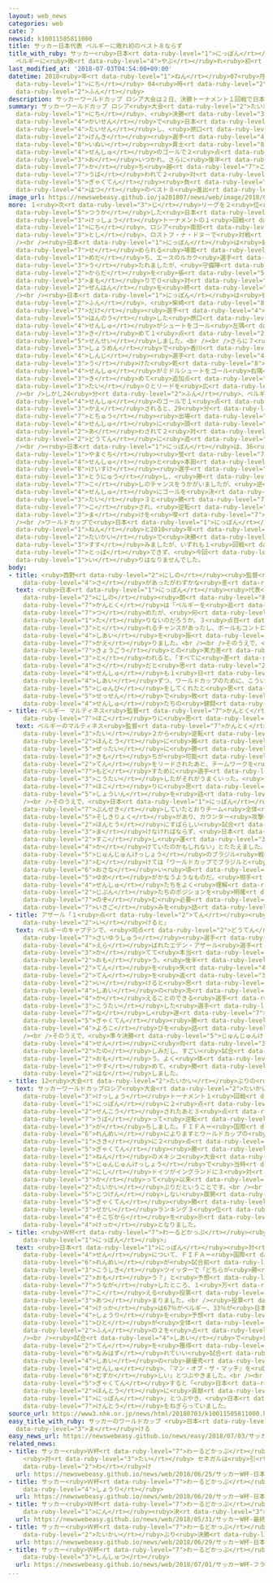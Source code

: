 ```yaml
---
layout: web_news
categories: web
cate: 7
newsid: k10011505811000
title: サッカー日本代表 ベルギーに敗れ初のベスト８ならず
title_with_ruby: サッカー<ruby>日本<rt data-ruby-level="1">にっぽん</rt></ruby><ruby>代表<rt data-ruby-level="3">だいひょう</rt></ruby>
  ベルギーに<ruby>敗<rt data-ruby-level="4">やぶ</rt></ruby>れ<ruby>初<rt data-ruby-level="4">はつ</rt></ruby>のベスト８ならず
last_modified_at: '2018-07-03T04:54:00+09:00'
datetime: 2018<ruby>年<rt data-ruby-level="1">ねん</rt></ruby>07<ruby>月<rt data-ruby-level="1">がつ</rt></ruby>03<ruby>日<rt
  data-ruby-level="1">にち</rt></ruby> 04<ruby>時<rt data-ruby-level="2">じ</rt></ruby>54<ruby>分<rt
  data-ruby-level="2">ふん</rt></ruby>
description: サッカーワールドカップ ロシア大会は２日、決勝トーナメント１回戦で日本はベルギーと対戦し、原口元気選手と乾貴士選手のゴールで２点をリードしましたが、追いつかれ、さらに後半のアディショナルタイムに勝ち越しのゴールを奪われて２対３で逆転負けし、初のベスト８進出はなりませんでした。
summary: サッカーワールドカップ ロシア<ruby>大会<rt data-ruby-level="2">たいかい</rt></ruby>は２<ruby>日<rt
  data-ruby-level="1">にち</rt></ruby>、<ruby>決勝<rt data-ruby-level="3">けっしょう</rt></ruby>トーナメント１<ruby>回戦<rt
  data-ruby-level="4">かいせん</rt></ruby>で<ruby>日本<rt data-ruby-level="1">にっぽん</rt></ruby>はベルギーと<ruby>対戦<rt
  data-ruby-level="4">たいせん</rt></ruby>し、<ruby>原口<rt data-ruby-level="2">はらぐち</rt></ruby><ruby>元気<rt
  data-ruby-level="2">げんき</rt></ruby><ruby>選手<rt data-ruby-level="4">せんしゅ</rt></ruby>と<ruby>乾<rt
  data-ruby-level="8">いぬい</rt></ruby><ruby>貴士<rt data-ruby-level="8">たかし</rt></ruby><ruby>選手<rt
  data-ruby-level="4">せんしゅ</rt></ruby>のゴールで２<ruby>点<rt data-ruby-level="2">てん</rt></ruby>をリードしましたが、<ruby>追<rt
  data-ruby-level="3">お</rt></ruby>いつかれ、さらに<ruby>後半<rt data-ruby-level="2">こうはん</rt></ruby>のアディショナルタイムに<ruby>勝<rt
  data-ruby-level="7">か</rt></ruby>ち<ruby>越<rt data-ruby-level="7">こ</rt></ruby>しのゴールを<ruby>奪<rt
  data-ruby-level="7">うば</rt></ruby>われて２<ruby>対<rt data-ruby-level="3">たい</rt></ruby>３で<ruby>逆転<rt
  data-ruby-level="5">ぎゃくてん</rt></ruby><ruby>負<rt data-ruby-level="3">ま</rt></ruby>けし、<ruby>初<rt
  data-ruby-level="4">はつ</rt></ruby>のベスト８<ruby>進出<rt data-ruby-level="3">しんしゅつ</rt></ruby>はなりませんでした。
image_url: https://newswebeasy.github.io/ja201807/news/web/image/2018/07/03/K10011505811_1807030550_1807030551_01_02.jpg
more: １<ruby>次<rt data-ruby-level="3">じ</rt></ruby>リーグを２<ruby>位<rt data-ruby-level="4">い</rt></ruby>で<ruby>通過<rt
  data-ruby-level="5">つうか</rt></ruby>した<ruby>日本<rt data-ruby-level="1">にっぽん</rt></ruby>は、<ruby>決勝<rt
  data-ruby-level="3">けっしょう</rt></ruby>トーナメントの１<ruby>回戦<rt data-ruby-level="4">かいせん</rt></ruby>でベルギーと、２<ruby>日<rt
  data-ruby-level="1">にち</rt></ruby>、ロシア<ruby>南部<rt data-ruby-level="3">なんぶ</rt></ruby>の<ruby>都市<rt
  data-ruby-level="3">とし</rt></ruby>、ロストフ・ナ・ドヌ－で<ruby>対戦<rt data-ruby-level="4">たいせん</rt></ruby>しました。<br
  /><br /><ruby>日本<rt data-ruby-level="1">にっぽん</rt></ruby>は<ruby>前半<rt data-ruby-level="2">ぜんはん</rt></ruby>、ベルギーに<ruby>攻<rt
  data-ruby-level="7">せ</rt></ruby>められる<ruby>場面<rt data-ruby-level="3">ばめん</rt></ruby>が<ruby>目立<rt
  data-ruby-level="1">めだ</rt></ruby>ち、エースのルカク<ruby>選手<rt data-ruby-level="4">せんしゅ</rt></ruby>などに11本のシュートを<ruby>打<rt
  data-ruby-level="3">う</rt></ruby>たれましたが、<ruby>守備陣<rt data-ruby-level="7">しゅびじん</rt></ruby>の<ruby>体<rt
  data-ruby-level="2">からだ</rt></ruby>を<ruby>張<rt data-ruby-level="5">は</rt></ruby>った<ruby>守<rt
  data-ruby-level="3">まも</rt></ruby>りで０<ruby>対<rt data-ruby-level="3">たい</rt></ruby>０で<ruby>前半<rt
  data-ruby-level="2">ぜんはん</rt></ruby>を<ruby>終<rt data-ruby-level="3">お</rt></ruby>えました。<br
  /><br /><ruby>日本<rt data-ruby-level="1">にっぽん</rt></ruby>は<ruby>後半<rt data-ruby-level="2">こうはん</rt></ruby>３<ruby>分<rt
  data-ruby-level="2">ふん</rt></ruby>、<ruby>柴崎<rt data-ruby-level="8">しばざき</rt></ruby><ruby>岳<rt
  data-ruby-level="7">だけ</rt></ruby><ruby>選手<rt data-ruby-level="4">せんしゅ</rt></ruby>のスルーパスに<ruby>反応<rt
  data-ruby-level="5">はんのう</rt></ruby>した<ruby>原口<rt data-ruby-level="2">はらぐち</rt></ruby><ruby>選手<rt
  data-ruby-level="4">せんしゅ</rt></ruby>がシュートをゴール<ruby>左隅<rt data-ruby-level="7">ひだりすみ</rt></ruby>に<ruby>決<rt
  data-ruby-level="3">き</rt></ruby>めて１<ruby>点<rt data-ruby-level="2">てん</rt></ruby>を<ruby>先制<rt
  data-ruby-level="5">せんせい</rt></ruby>しました。<br /><br />さらに７<ruby>分<rt data-ruby-level="2">ふん</rt></ruby>、ゴール<ruby>正面<rt
  data-ruby-level="3">しょうめん</rt></ruby>で<ruby>香川<rt data-ruby-level="7">かがわ</rt></ruby><ruby>真司<rt
  data-ruby-level="4">しんじ</rt></ruby><ruby>選手<rt data-ruby-level="4">せんしゅ</rt></ruby>のパスを<ruby>受<rt
  data-ruby-level="3">う</rt></ruby>けた<ruby>乾<rt data-ruby-level="8">いぬい</rt></ruby><ruby>選手<rt
  data-ruby-level="4">せんしゅ</rt></ruby>がミドルシュートをゴール<ruby>右隅<rt data-ruby-level="7">みぎすみ</rt></ruby>に<ruby>決<rt
  data-ruby-level="3">き</rt></ruby>めて<ruby>追加点<rt data-ruby-level="4">ついかてん</rt></ruby>をあげ、２<ruby>対<rt
  data-ruby-level="3">たい</rt></ruby>０とリードを<ruby>広<rt data-ruby-level="2">ひろ</rt></ruby>げました。<br
  /><br />しかし24<ruby>分<rt data-ruby-level="2">ふん</rt></ruby>、ベルギーにフェルトンゲン<ruby>選手<rt
  data-ruby-level="4">せんしゅ</rt></ruby>のゴールで１<ruby>点<rt data-ruby-level="2">てん</rt></ruby>を<ruby>返<rt
  data-ruby-level="3">かえ</rt></ruby>されると、29<ruby>分<rt data-ruby-level="2">ふん</rt></ruby>には、クロスボールを<ruby>途中<rt
  data-ruby-level="7">とちゅう</rt></ruby><ruby>出場<rt data-ruby-level="2">しゅつじょう</rt></ruby>のフェライニ<ruby>選手<rt
  data-ruby-level="4">せんしゅ</rt></ruby>に<ruby>頭<rt data-ruby-level="2">あたま</rt></ruby>で<ruby>合<rt
  data-ruby-level="2">あ</rt></ruby>わされて２<ruby>対<rt data-ruby-level="3">たい</rt></ruby>２の<ruby>同点<rt
  data-ruby-level="2">どうてん</rt></ruby>に<ruby>追<rt data-ruby-level="3">お</rt></ruby>いつかれました。<br
  /><br /><ruby>日本<rt data-ruby-level="1">にっぽん</rt></ruby>は、36<ruby>分<rt data-ruby-level="2">ふん</rt></ruby>に<ruby>山口<rt
  data-ruby-level="1">やまぐち</rt></ruby><ruby>蛍<rt data-ruby-level="7">ほたる</rt></ruby><ruby>選手<rt
  data-ruby-level="4">せんしゅ</rt></ruby>と<ruby>本田<rt data-ruby-level="1">ほんだ</rt></ruby><ruby>圭佑<rt
  data-ruby-level="8">けいすけ</rt></ruby><ruby>選手<rt data-ruby-level="4">せんしゅ</rt></ruby>を<ruby>投入<rt
  data-ruby-level="3">とうにゅう</rt></ruby>し、<ruby>勝<rt data-ruby-level="7">か</rt></ruby>ち<ruby>越<rt
  data-ruby-level="7">こ</rt></ruby>しのチャンスをうかがいましたが、<ruby>逆<rt data-ruby-level="5">ぎゃく</rt></ruby>にアディショナルタイムにカウンターからシャドリ<ruby>選手<rt
  data-ruby-level="4">せんしゅ</rt></ruby>にゴールを<ruby>決<rt data-ruby-level="3">き</rt></ruby>められて２<ruby>対<rt
  data-ruby-level="3">たい</rt></ruby>３と<ruby>勝<rt data-ruby-level="7">か</rt></ruby>ち<ruby>越<rt
  data-ruby-level="7">こ</rt></ruby>され、<ruby>逆転<rt data-ruby-level="5">ぎゃくてん</rt></ruby><ruby>負<rt
  data-ruby-level="3">ま</rt></ruby>けを<ruby>喫<rt data-ruby-level="7">きっ</rt></ruby>しました。<br
  /><br />ワールドカップで<ruby>日本<rt data-ruby-level="1">にっぽん</rt></ruby>は、これまで2002<ruby>年<rt
  data-ruby-level="1">ねん</rt></ruby>と2010<ruby>年<rt data-ruby-level="1">ねん</rt></ruby>の<ruby>大会<rt
  data-ruby-level="2">たいかい</rt></ruby>で<ruby>決勝<rt data-ruby-level="3">けっしょう</rt></ruby>トーナメントに<ruby>進<rt
  data-ruby-level="3">すす</rt></ruby>みましたが、いずれも１<ruby>回戦<rt data-ruby-level="4">かいせん</rt></ruby>を<ruby>突破<rt
  data-ruby-level="7">とっぱ</rt></ruby>できず、<ruby>今回<rt data-ruby-level="2">こんかい</rt></ruby>もベスト８<ruby>入<rt
  data-ruby-level="1">い</rt></ruby>りはなりませんでした。
body:
- title: <ruby>西野<rt data-ruby-level="2">にしの</rt></ruby><ruby>監督<rt data-ruby-level="7">かんとく</rt></ruby>「すべてに<ruby>差<rt
    data-ruby-level="4">さ</rt></ruby>があったがわずかな<ruby>差<rt data-ruby-level="4">さ</rt></ruby>」
  text: <ruby>日本<rt data-ruby-level="1">にっぽん</rt></ruby><ruby>代表<rt data-ruby-level="3">だいひょう</rt></ruby>の<ruby>西野<rt
    data-ruby-level="2">にしの</rt></ruby><ruby>朗<rt data-ruby-level="8">あきら</rt></ruby><ruby>監督<rt
    data-ruby-level="7">かんとく</rt></ruby>は「ベルギーを<ruby>追<rt data-ruby-level="7">お</rt></ruby>い<ruby>詰<rt
    data-ruby-level="7">つ</rt></ruby>めたが、<ruby>何<rt data-ruby-level="2">なに</rt></ruby>かが<ruby>足<rt
    data-ruby-level="1">た</rt></ruby>りないのだろうか。３<ruby>点目<rt data-ruby-level="2">てんめ</rt></ruby>を<ruby>取<rt
    data-ruby-level="3">と</rt></ruby>れるチャンスがあったし、ボールもコントロールできていたが、そこに<ruby>本気<rt data-ruby-level="1">ほんき</rt></ruby>のベルギーがあった」と<ruby>試合<rt
    data-ruby-level="4">しあい</rt></ruby>を<ruby>振<rt data-ruby-level="7">ふ</rt></ruby>り<ruby>返<rt
    data-ruby-level="7">かえ</rt></ruby>りました。<br /><br />そのうえで、<ruby>世界<rt data-ruby-level="3">せかい</rt></ruby>の<ruby>強豪<rt
    data-ruby-level="7">きょうごう</rt></ruby>との<ruby>実力差<rt data-ruby-level="4">じつりょくさ</rt></ruby>について<ruby>問<rt
    data-ruby-level="3">と</rt></ruby>われると、「すべてに<ruby>差<rt data-ruby-level="4">さ</rt></ruby>はあったが、わずかな<ruby>差<rt
    data-ruby-level="4">さ</rt></ruby>だと<ruby>思<rt data-ruby-level="2">おも</rt></ruby>った。<ruby>選手<rt
    data-ruby-level="4">せんしゅ</rt></ruby>も１<ruby>日<rt data-ruby-level="1">にち</rt></ruby>、１<ruby>試合<rt
    data-ruby-level="4">しあい</rt></ruby>ずつ、ワールドカップのために、こういう<ruby>勝負<rt data-ruby-level="3">しょうぶ</rt></ruby>をするために、いい<ruby>準備<rt
    data-ruby-level="5">じゅんび</rt></ruby>をしてくれたと<ruby>思<rt data-ruby-level="2">おも</rt></ruby>う」と<ruby>接戦<rt
    data-ruby-level="5">せっせん</rt></ruby>で<ruby>敗<rt data-ruby-level="4">やぶ</rt></ruby>れた<ruby>選手<rt
    data-ruby-level="4">せんしゅ</rt></ruby>たちの<ruby>健闘<rt data-ruby-level="7">けんとう</rt></ruby>をたたえました。
- title: ベルギー マルティネス<ruby>監督<rt data-ruby-level="7">かんとく</rt></ruby>「<ruby>選手<rt data-ruby-level="4">せんしゅ</rt></ruby>たち<ruby>誇<rt
    data-ruby-level="7">ほこ</rt></ruby>りに<ruby>思<rt data-ruby-level="2">おも</rt></ruby>う」
  text: ベルギーのマルティネス<ruby>監督<rt data-ruby-level="7">かんとく</rt></ruby>は<ruby>試合後<rt data-ruby-level="4">しあいご</rt></ruby>、「ワールドカップで０<ruby>対<rt
    data-ruby-level="3">たい</rt></ruby>２から<ruby>逆転<rt data-ruby-level="5">ぎゃくてん</rt></ruby>するのは<ruby>本当<rt
    data-ruby-level="2">ほんとう</rt></ruby>に<ruby>難<rt data-ruby-level="6">むずか</rt></ruby>しいが、<ruby>絶対<rt
    data-ruby-level="5">ぜったい</rt></ruby>に<ruby>勝<rt data-ruby-level="3">か</rt></ruby>ちたいという<ruby>気持<rt
    data-ruby-level="3">きも</rt></ruby>ちが<ruby>可能<rt data-ruby-level="5">かのう</rt></ruby>にした。２<ruby>点<rt
    data-ruby-level="2">てん</rt></ruby>をリードされたあと、チームワークを<ruby>取<rt data-ruby-level="7">と</rt></ruby>り<ruby>戻<rt
    data-ruby-level="7">もど</rt></ruby>すために<ruby>選手<rt data-ruby-level="4">せんしゅ</rt></ruby>を<ruby>交代<rt
    data-ruby-level="3">こうたい</rt></ruby>したがそれがうまくいった。<ruby>選手<rt data-ruby-level="4">せんしゅ</rt></ruby>たちを<ruby>誇<rt
    data-ruby-level="7">ほこ</rt></ruby>りに<ruby>思<rt data-ruby-level="2">おも</rt></ruby>う」と<ruby>勝因<rt
    data-ruby-level="5">しょういん</rt></ruby>を<ruby>話<rt data-ruby-level="2">はな</rt></ruby>しました。<br
    /><br />そのうえで、<ruby>日本<rt data-ruby-level="1">にっぽん</rt></ruby>については「<ruby>分析<rt
    data-ruby-level="7">ぶんせき</rt></ruby>していたとおりチーム<ruby>全体<rt data-ruby-level="3">ぜんたい</rt></ruby>がハイレベルで、<ruby>組織力<rt
    data-ruby-level="5">そしきりょく</rt></ruby>があり、カウンター<ruby>攻撃<rt data-ruby-level="7">こうげき</rt></ruby>もよかった。<ruby>本当<rt
    data-ruby-level="2">ほんとう</rt></ruby>にすばらしい<ruby>試合<rt data-ruby-level="4">しあい</rt></ruby>だったが、サッカーではどちらかが<ruby>負<rt
    data-ruby-level="3">ま</rt></ruby>けなければならず、<ruby>日本<rt data-ruby-level="1">にっぽん</rt></ruby>は<ruby>少<rt
    data-ruby-level="2">すこ</rt></ruby>し<ruby>運<rt data-ruby-level="3">うん</rt></ruby>が<ruby>欠<rt
    data-ruby-level="4">か</rt></ruby>けていたのかもしれない」とたたえました。<br /><br />そして<ruby>準々決勝<rt
    data-ruby-level="5">じゅんじゅんけっしょう</rt></ruby>のブラジル<ruby>戦<rt data-ruby-level="4">せん</rt></ruby>に<ruby>向<rt
    data-ruby-level="3">む</rt></ruby>けては「ワールドカップでブラジルと<ruby>対戦<rt data-ruby-level="4">たいせん</rt></ruby>するのは<ruby>幼<rt
    data-ruby-level="6">おさな</rt></ruby>い<ruby>頃<rt data-ruby-level="7">ころ</rt></ruby>の<ruby>夢<rt
    data-ruby-level="5">ゆめ</rt></ruby>がかなうようなものだ。<ruby>相手<rt data-ruby-level="3">あいて</rt></ruby>の<ruby>選手<rt
    data-ruby-level="4">せんしゅ</rt></ruby>たちをよく<ruby>理解<rt data-ruby-level="5">りかい</rt></ruby>し、<ruby>自分<rt
    data-ruby-level="2">じぶん</rt></ruby>たちのポジションを<ruby>明確<rt data-ruby-level="5">めいかく</rt></ruby>にして<ruby>臨<rt
    data-ruby-level="7">のぞ</rt></ruby>む<ruby>必要<rt data-ruby-level="4">ひつよう</rt></ruby>がある」と<ruby>意気込<rt
    data-ruby-level="7">いきご</rt></ruby>みを<ruby>話<rt data-ruby-level="2">はな</rt></ruby>しました。
- title: アザール「１<ruby>点<rt data-ruby-level="2">てん</rt></ruby><ruby>返<rt data-ruby-level="3">かえ</rt></ruby>せばまだ<ruby>行<rt
    data-ruby-level="2">い</rt></ruby>けると」
  text: ベルギーのキャプテンで、<ruby>同点<rt data-ruby-level="2">どうてん</rt></ruby>ゴールをアシストして<ruby>最優秀<rt
    data-ruby-level="7">さいゆうしゅう</rt></ruby><ruby>選手<rt data-ruby-level="4">せんしゅ</rt></ruby>＝マン・オブ・ザ・マッチに<ruby>選<rt
    data-ruby-level="4">えら</rt></ruby>ばれたエデン・アザール<ruby>選手<rt data-ruby-level="4">せんしゅ</rt></ruby>は「<ruby>勝<rt
    data-ruby-level="3">か</rt></ruby>てて<ruby>本当<rt data-ruby-level="2">ほんとう</rt></ruby>にうれしく<ruby>思<rt
    data-ruby-level="2">おも</rt></ruby>う。<ruby>後半<rt data-ruby-level="2">こうはん</rt></ruby>、ディフェンスのミスもあって２<ruby>点<rt
    data-ruby-level="2">てん</rt></ruby>を<ruby>失<rt data-ruby-level="4">うしな</rt></ruby>ってしまったが、１<ruby>点<rt
    data-ruby-level="2">てん</rt></ruby>を<ruby>返<rt data-ruby-level="3">かえ</rt></ruby>せばまだ<ruby>行<rt
    data-ruby-level="2">い</rt></ruby>けると<ruby>思<rt data-ruby-level="2">おも</rt></ruby>っていた。ベルギーには<ruby>試合<rt
    data-ruby-level="4">しあい</rt></ruby>の<ruby>流<rt data-ruby-level="3">なが</rt></ruby>れを<ruby>変<rt
    data-ruby-level="4">か</rt></ruby>えることのできる<ruby>選手<rt data-ruby-level="4">せんしゅ</rt></ruby>たちがいて、ベンチから<ruby>交代<rt
    data-ruby-level="3">こうたい</rt></ruby>した<ruby>選手<rt data-ruby-level="4">せんしゅ</rt></ruby>たちがそれを<ruby>成<rt
    data-ruby-level="7">な</rt></ruby>し<ruby>遂<rt data-ruby-level="7">と</rt></ruby>げた」と<ruby>逆転<rt
    data-ruby-level="5">ぎゃくてん</rt></ruby><ruby>勝<rt data-ruby-level="3">が</rt></ruby>ちの<ruby>喜<rt
    data-ruby-level="4">よろこ</rt></ruby>びを<ruby>話<rt data-ruby-level="2">はな</rt></ruby>しました。<br
    /><br />そのうえで、<ruby>準々決勝<rt data-ruby-level="5">じゅんじゅんけっしょう</rt></ruby>のブラジル<ruby>戦<rt
    data-ruby-level="4">せん</rt></ruby>に<ruby>向<rt data-ruby-level="3">む</rt></ruby>けて「<ruby>楽<rt
    data-ruby-level="2">たの</rt></ruby>しみだし、すごい<ruby>試合<rt data-ruby-level="4">しあい</rt></ruby>になると<ruby>思<rt
    data-ruby-level="2">おも</rt></ruby>う。よく<ruby>体<rt data-ruby-level="2">からだ</rt></ruby>を<ruby>休<rt
    data-ruby-level="1">やす</rt></ruby>めて、<ruby>勝<rt data-ruby-level="3">か</rt></ruby>ちたい」と<ruby>話<rt
    data-ruby-level="2">はな</rt></ruby>しました。
- title: 12<ruby>大会<rt data-ruby-level="2">たいかい</rt></ruby>ぶりの<ruby>逆転劇<rt data-ruby-level="6">ぎゃくてんげき</rt></ruby>
  text: サッカーワールドカップロシア<ruby>大会<rt data-ruby-level="2">たいかい</rt></ruby>の<ruby>決勝<rt
    data-ruby-level="3">けっしょう</rt></ruby>トーナメント１<ruby>回戦<rt data-ruby-level="4">かいせん</rt></ruby>で、ベルギーは<ruby>日本<rt
    data-ruby-level="1">にっぽん</rt></ruby>に２<ruby>点<rt data-ruby-level="2">てん</rt></ruby>を<ruby>先行<rt
    data-ruby-level="2">せんこう</rt></ruby>されたあと３<ruby>点<rt data-ruby-level="2">てん</rt></ruby>を<ruby>奪<rt
    data-ruby-level="7">うば</rt></ruby>って<ruby>逆転<rt data-ruby-level="5">ぎゃくてん</rt></ruby><ruby>勝<rt
    data-ruby-level="3">が</rt></ruby>ちしました。ＦＩＦＡ＝<ruby>国際<rt data-ruby-level="5">こくさい</rt></ruby>サッカー<ruby>連盟<rt
    data-ruby-level="6">れんめい</rt></ruby>によりますとワールドカップの<ruby>決勝<rt data-ruby-level="3">けっしょう</rt></ruby>トーナメントで<ruby>先<rt
    data-ruby-level="1">さき</rt></ruby>に２<ruby>点<rt data-ruby-level="2">てん</rt></ruby>をとられたチームが<ruby>逆転<rt
    data-ruby-level="5">ぎゃくてん</rt></ruby><ruby>勝<rt data-ruby-level="3">が</rt></ruby>ちしたのは1970<ruby>年<rt
    data-ruby-level="1">ねん</rt></ruby>のメキシコ<ruby>大会<rt data-ruby-level="2">たいかい</rt></ruby>の<ruby>準々決勝<rt
    data-ruby-level="5">じゅんじゅんけっしょう</rt></ruby>で<ruby>当時<rt data-ruby-level="2">とうじ</rt></ruby>の<ruby>西<rt
    data-ruby-level="2">にし</rt></ruby>ドイツがイングランドに３<ruby>対<rt data-ruby-level="3">たい</rt></ruby>２で<ruby>勝<rt
    data-ruby-level="3">か</rt></ruby>って<ruby>以来<rt data-ruby-level="4">いらい</rt></ruby>、12<ruby>大会<rt
    data-ruby-level="2">たいかい</rt></ruby>ぶりだということです。<br /><br />ワールドカップではなかなか<ruby>実現<rt
    data-ruby-level="5">じつげん</rt></ruby>しない<ruby>展開<rt data-ruby-level="6">てんかい</rt></ruby>での<ruby>逆転<rt
    data-ruby-level="5">ぎゃくてん</rt></ruby><ruby>勝<rt data-ruby-level="3">が</rt></ruby>ちは<ruby>世界<rt
    data-ruby-level="3">せかい</rt></ruby>ランキング３<ruby>位<rt data-ruby-level="4">い</rt></ruby>のベルギーの<ruby>底力<rt
    data-ruby-level="4">そこぢから</rt></ruby>を<ruby>示<rt data-ruby-level="5">しめ</rt></ruby>す<ruby>結果<rt
    data-ruby-level="4">けっか</rt></ruby>となりました。
- title: <ruby>Ｗ杯<rt data-ruby-level="7">わーるどかっぷ</rt></ruby><ruby>公式<rt data-ruby-level="3">こうしき</rt></ruby>ツイッター「ありがとう<ruby>日本<rt
    data-ruby-level="1">にっぽん</rt></ruby>」
  text: <ruby>日本<rt data-ruby-level="1">にっぽん</rt></ruby><ruby>対<rt data-ruby-level="3">たい</rt></ruby>ベルギー<ruby>戦<rt
    data-ruby-level="4">せん</rt></ruby>について、ＦＩＦＡ＝<ruby>国際<rt data-ruby-level="5">こくさい</rt></ruby>サッカー<ruby>連盟<rt
    data-ruby-level="6">れんめい</rt></ruby>が<ruby>試合前<rt data-ruby-level="4">しあいまえ</rt></ruby>、ワールドカップの<ruby>公式<rt
    data-ruby-level="3">こうしき</rt></ruby>ツイッターで「どちらが<ruby>勝<rt data-ruby-level="3">か</rt></ruby>つと<ruby>思<rt
    data-ruby-level="2">おも</rt></ruby>う？」と<ruby>予想<rt data-ruby-level="3">よそう</rt></ruby>をするよう<ruby>促<rt
    data-ruby-level="7">うなが</rt></ruby>したところ、１<ruby>万<rt data-ruby-level="2">まん</rt></ruby>を<ruby>超<rt
    data-ruby-level="7">こ</rt></ruby>える<ruby>投票<rt data-ruby-level="4">とうひょう</rt></ruby>が<ruby>集<rt
    data-ruby-level="3">あつ</rt></ruby>まりました。<br /><ruby>投票<rt data-ruby-level="4">とうひょう</rt></ruby>の<ruby>結果<rt
    data-ruby-level="4">けっか</rt></ruby>は67％がベルギー、33％が<ruby>日本<rt data-ruby-level="1">にっぽん</rt></ruby>と、ベルギーの<ruby>勝利<rt
    data-ruby-level="4">しょうり</rt></ruby>を<ruby>予想<rt data-ruby-level="3">よそう</rt></ruby>した<ruby>人<rt
    data-ruby-level="1">ひと</rt></ruby>が<ruby>全体<rt data-ruby-level="3">ぜんたい</rt></ruby>の３<ruby>分<rt
    data-ruby-level="2">ふん</rt></ruby>の２を<ruby>占<rt data-ruby-level="7">し</rt></ruby>めました。<br
    /><br /><ruby>試合<rt data-ruby-level="4">しあい</rt></ruby>で<ruby>日本<rt data-ruby-level="1">にっぽん</rt></ruby>が２<ruby>点<rt
    data-ruby-level="2">てん</rt></ruby>を<ruby>獲得<rt data-ruby-level="7">かくとく</rt></ruby>すると「<ruby>並外<rt
    data-ruby-level="6">なみはず</rt></ruby>れていい<ruby>試合<rt data-ruby-level="4">しあい</rt></ruby>だ。この<ruby>試合<rt
    data-ruby-level="4">しあい</rt></ruby>の<ruby>最優秀<rt data-ruby-level="7">さいゆうしゅう</rt></ruby><ruby>選手<rt
    data-ruby-level="4">せんしゅ</rt></ruby>、『マン・オブ・ザ・マッチ』を<ruby>決<rt data-ruby-level="3">き</rt></ruby>めるのは<ruby>難<rt
    data-ruby-level="6">むずか</rt></ruby>しい」とつぶやきました。<br /><br />そして<ruby>最後<rt data-ruby-level="4">さいご</rt></ruby>にベルギーが<ruby>逆転<rt
    data-ruby-level="5">ぎゃくてん</rt></ruby>すると「<ruby>日本<rt data-ruby-level="1">にっぽん</rt></ruby>はワールドカップに<ruby>本当<rt
    data-ruby-level="2">ほんとう</rt></ruby>に<ruby>貢献<rt data-ruby-level="7">こうけん</rt></ruby>してくれた。ありがとう<ruby>日本<rt
    data-ruby-level="1">にっぽん</rt></ruby>」とつぶやき、<ruby>日本<rt data-ruby-level="1">にっぽん</rt></ruby>の<ruby>健闘<rt
    data-ruby-level="7">けんとう</rt></ruby>をねぎらっていました。
source_url: https://www3.nhk.or.jp/news/html/20180703/k10011505811000.html
easy_title_with_ruby: サッカーのワールドカップ <ruby>日本<rt data-ruby-level="1">にっぽん</rt></ruby>がベルギーに<ruby>負<rt
  data-ruby-level="3">ま</rt></ruby>ける
easy_news_url: https://newswebeasy.github.io/news/easy/2018/07/03/サッカーのワールドカップ-日本がベルギーに負ける
related_news:
- title: サッカー<ruby>Ｗ杯<rt data-ruby-level="7">わーるどかっぷ</rt></ruby> <ruby>日本<rt data-ruby-level="1">にっぽん</rt></ruby>
    <ruby>対<rt data-ruby-level="3">たい</rt></ruby> セネガルは<ruby>引<rt data-ruby-level="2">ひ</rt></ruby>き<ruby>分<rt
    data-ruby-level="2">わ</rt></ruby>け
  url: https://newswebeasy.github.io/news/web/2018/06/25/サッカーW杯-日本-対-セネガルは引き分け
- title: サッカー<ruby>Ｗ杯<rt data-ruby-level="7">わーるどかっぷ</rt></ruby> <ruby>日本<rt data-ruby-level="1">にっぽん</rt></ruby>がコロンビアに<ruby>勝利<rt
    data-ruby-level="4">しょうり</rt></ruby>
  url: https://newswebeasy.github.io/news/web/2018/06/20/サッカーW杯-日本がコロンビアに勝利
- title: サッカー<ruby>Ｗ杯<rt data-ruby-level="7">わーるどかっぷ</rt></ruby> <ruby>最終<rt data-ruby-level="4">さいしゅう</rt></ruby>メンバー23<ruby>人<rt
    data-ruby-level="1">にん</rt></ruby><ruby>決<rt data-ruby-level="3">き</rt></ruby>まる
  url: https://newswebeasy.github.io/news/web/2018/05/31/サッカーW杯-最終メンバー23人決まる
- title: サッカー<ruby>Ｗ杯<rt data-ruby-level="7">わーるどかっぷ</rt></ruby> <ruby>日本<rt data-ruby-level="1">にっぽん</rt></ruby>が２<ruby>大会<rt
    data-ruby-level="2">たいかい</rt></ruby>ぶり<ruby>決勝<rt data-ruby-level="3">けっしょう</rt></ruby>トーナメントへ
  url: https://newswebeasy.github.io/news/web/2018/06/29/サッカーW杯-日本が2大会ぶり決勝トーナメントへ
- title: サッカー<ruby>Ｗ杯<rt data-ruby-level="7">わーるどかっぷ</rt></ruby> フランスがベスト８<ruby>進出<rt
    data-ruby-level="3">しんしゅつ</rt></ruby>
  url: https://newswebeasy.github.io/news/web/2018/07/01/サッカーW杯-フランスがベスト8進出
...
```

